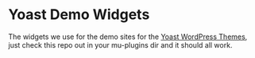 Yoast Demo Widgets
==================

The widgets we use for the demo sites for the [Yoast WordPress Themes](https://yoast.com/wordpress/themes/), just check this repo out in your mu-plugins dir and it should all work.
